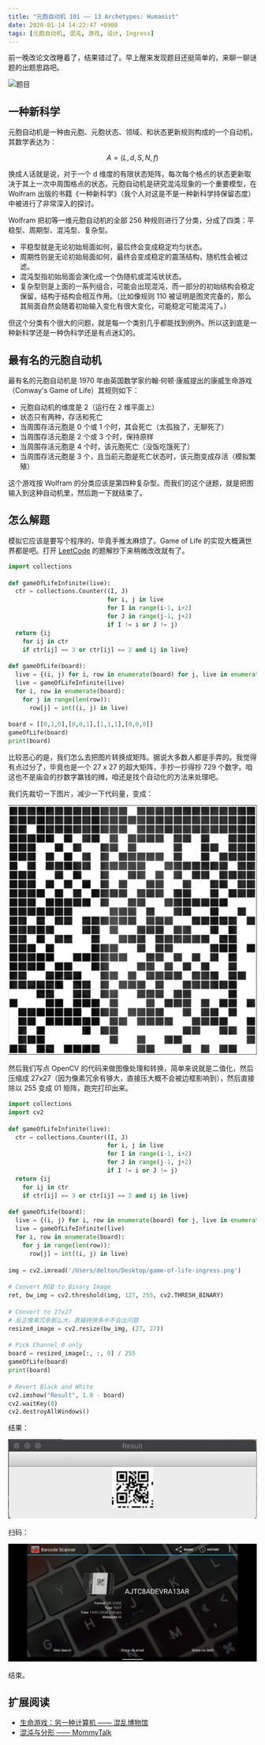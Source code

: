 ```yaml
---
title: "元胞自动机 101 —— 13 Archetypes: Humanist"
date: 2020-01-14 14:22:47 +0900
tags: [元胞自动机, 混沌, 游戏, 设计, Ingress]
---
```


前一晚改论文改睡着了，结果错过了。早上醒来发现题目还挺简单的，来聊一聊谜题的出题思路吧。

![题目](https://storage.googleapis.com/ingress-internal-event-data/13archetypes/humanist/humanist2_a6f9854f-6e0c-5050-a10d-91f4aaa4c382.png)

## 一种新科学

元胞自动机是一种由元胞、元胞状态、领域、和状态更新规则构成的一个自动机，其数学表达为：

$$ A = (L, d, S, N, f) $$

换成人话就是说，对于一个 d 维度的有限状态矩阵，每次每个格点的状态更新取决于其上一次中周围格点的状态。元胞自动机是研究混沌现象的一个重要模型，在 Wolfram 出版的书籍《一种新科学》（我个人对这是不是一种新科学持保留态度）中被进行了非常深入的探讨。

Wolfram 把初等一维元胞自动机的全部 256 种规则进行了分类，分成了四类：平稳型、周期型、混沌型、复杂型。

- 平稳型就是无论初始局面如何，最后终会变成稳定均匀状态。
- 周期性则是无论初始局面如何，最终会变成稳定的震荡结构，随机性会被过滤。
- 混沌型指初始局面会演化成一个伪随机或混沌状状态。
- 复杂型则是上面的一系列组合，可能会出现混沌，而一部分的初始结构会稳定保留，结构于结构会相互作用。（比如像规则 110 被证明是图灵完备的，那么其局面自然会随着初始输入变化有很大变化，可能稳定可能混沌了。）

但这个分类有个很大的问题，就是每一个类别几乎都能找到例外。所以这到底是一种新科学还是一种伪科学还是有点迷幻的。

## 最有名的元胞自动机

最有名的元胞自动机是 1970 年由英国数学家约翰·何顿·康威提出的康威生命游戏（Conway's Game of Life）其规则如下：

- 元胞自动机的维度是 2（运行在 2 维平面上）
- 状态只有两种，存活和死亡
- 当周围存活元胞是 0 个或 1 个时，其会死亡（太孤独了，无聊死了）
- 当周围存活元胞是 2 个或 3 个时，保持原样
- 当周围存活元胞是 4 个时，该元胞死亡（没饭吃饿死了）
- 当周围存活元胞是 3 个，且当前元胞是死亡状态时，该元胞变成存活（模拟繁殖）

这个游戏按 Wolfram 的分类应该是第四种复杂型。而我们的这个谜题，就是把图输入到这种自动机里，然后跑一下就结束了。

## 怎么解题

模拟它应该是要写个程序的，毕竟手推太麻烦了。Game of Life 的实现大概满世界都是吧。打开 [LeetCode](https://leetcode.com/problems/game-of-life/solution/) 的题解抄下来稍微改改就有了。

```python
import collections

def gameOfLifeInfinite(live):
  ctr = collections.Counter((I, J)
                            for i, j in live
                            for I in range(i-1, i+2)
                            for J in range(j-1, j+2)
                            if I != i or J != j)
  return {ij
    for ij in ctr
    if ctr[ij] == 3 or ctr[ij] == 2 and ij in live}

def gameOfLife(board):
  live = {(i, j) for i, row in enumerate(board) for j, live in enumerate(row) if live}
  live = gameOfLifeInfinite(live)
  for i, row in enumerate(board):
    for j in range(len(row)):
      row[j] = int((i, j) in live)

board = [[0,1,0],[0,0,1],[1,1,1],[0,0,0]]
gameOfLife(board)
print(board)
```

比较恶心的是，我们怎么去把图片转换成矩阵。据说大多数人都是手弄的。我觉得有点过分了，毕竟也是一个 27 x 27 的超大矩阵，手抄一抄得抄 729 个数字。咱这也不是庙会的抄数字赢钱的摊，咱还是找个自动化的方法来处理吧。

我们先裁切一下图片，减少一下代码量，变成：

![裁切后图像](/assets/images/game-of-life-ingress.png)

然后我们写点 OpenCV 的代码来做图像处理和转换，简单来说就是二值化，然后压缩成 27x27（因为像素冗余有够大，直接压大概不会被边框影响到），然后直接除以 255 变成 01 矩阵，跑完打印出来。

```python
import collections
import cv2

def gameOfLifeInfinite(live):
  ctr = collections.Counter((I, J)
                            for i, j in live
                            for I in range(i-1, i+2)
                            for J in range(j-1, j+2)
                            if I != i or J != j)
  return {ij
    for ij in ctr
    if ctr[ij] == 3 or ctr[ij] == 2 and ij in live}

def gameOfLife(board):
  live = {(i, j) for i, row in enumerate(board) for j, live in enumerate(row) if live}
  live = gameOfLifeInfinite(live)
  for i, row in enumerate(board):
    for j in range(len(row)):
      row[j] = int((i, j) in live)

img = cv2.imread('/Users/delton/Desktop/game-of-life-ingress.png')

# Convert RGB to Binary Image
ret, bw_img = cv2.threshold(img, 127, 255, cv2.THRESH_BINARY)

# Convert to 27x27
# 反正像素冗余那么大，直接转换多半不会出问题
resized_image = cv2.resize(bw_img, (27, 27))

# Pick Channel 0 only
board = resized_image[:, :, 0] / 255
gameOfLife(board)
print(board)

# Revert Black and White
cv2.imshow("Result", 1.0 - board)
cv2.waitKey(0)
cv2.destroyAllWindows()
```

结果：

![解码结果](/assets/images/humanity-result.png)

扫码：

![扫码结果](/assets/images/humanity-scan.jpg)

结束。

## 扩展阅读

- [生命游戏：另一种计算机 —— 混乱博物馆](https://youtu.be/GQNREcMVPHY)
- [混沌与分形 —— MommyTalk](https://www.youtube.com/watch?v=2lfVFOXzonY)
